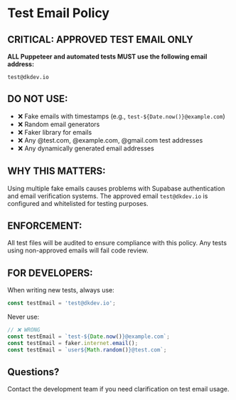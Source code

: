 # Test Email Policy

## CRITICAL: APPROVED TEST EMAIL ONLY

**ALL Puppeteer and automated tests MUST use the following email address:**

```
test@dkdev.io
```

## DO NOT USE:

- ❌ Fake emails with timestamps (e.g., `test-${Date.now()}@example.com`)
- ❌ Random email generators
- ❌ Faker library for emails
- ❌ Any @test.com, @example.com, @gmail.com test addresses
- ❌ Any dynamically generated email addresses

## WHY THIS MATTERS:

Using multiple fake emails causes problems with Supabase authentication and email verification systems. The approved email `test@dkdev.io` is configured and whitelisted for testing purposes.

## ENFORCEMENT:

All test files will be audited to ensure compliance with this policy. Any tests using non-approved emails will fail code review.

## FOR DEVELOPERS:

When writing new tests, always use:

```javascript
const testEmail = 'test@dkdev.io';
```

Never use:

```javascript
// ❌ WRONG
const testEmail = `test-${Date.now()}@example.com`;
const testEmail = faker.internet.email();
const testEmail = `user${Math.random()}@test.com`;
```

## Questions?

Contact the development team if you need clarification on test email usage.

